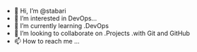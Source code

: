 - 👋 Hi, I’m @stabari
- 👀 I’m interested in DevOps...
- 🌱 I’m currently learning .DevOps
- 💞️ I’m looking to collaborate on .Projects .with Git and GitHub
- 📫 How to reach me ...

<!---
stabari/stabari is a ✨ special ✨ repository because its `README.md` (this file) appears on your GitHub profile.
You can click the Preview link to take a look at your changes.
--->

